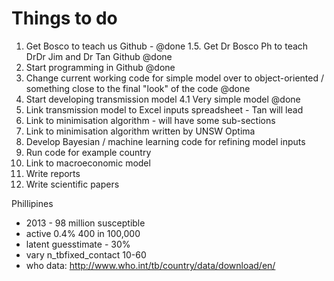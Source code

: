 
# Things to do

1. Get Bosco to teach us Github - @done
1.5. Get Dr Bosco Ph to teach DrDr Jim and Dr Tan Github @done
2. Start programming in Github @done
3. Change current working code for simple model over to object-oriented / something close to the final "look" of the code @done
4. Start developing transmission model
4.1 Very simple model @done
5. Link transmission model to Excel inputs spreadsheet - Tan will lead
9. Link to minimisation algorithm - will have some sub-sections
10. Link to minimisation algorithm written by UNSW Optima
6. Develop Bayesian / machine learning code for refining model inputs
7. Run code for example country
8. Link to macroeconomic model
10. Write reports 
11. Write scientific papers 

Phillipines
- 2013 - 98 million susceptible
- active 0.4% 400 in 100,000
- latent guesstimate - 30%
- vary n_tbfixed_contact 10-60
- who data: http://www.who.int/tb/country/data/download/en/
